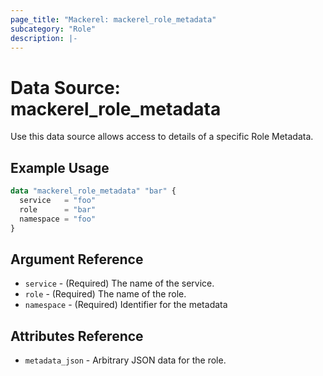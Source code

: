 ```yaml
---
page_title: "Mackerel: mackerel_role_metadata"
subcategory: "Role"
description: |-
---
```


# Data Source: mackerel_role_metadata

Use this data source allows access to details of a specific Role Metadata.  

## Example Usage

```terraform
data "mackerel_role_metadata" "bar" {
  service   = "foo"
  role      = "bar"
  namespace = "foo"
}
```

## Argument Reference

* `service` - (Required) The name of the service.
* `role` - (Required) The name of the role.
* `namespace` - (Required) Identifier for the metadata

## Attributes Reference

* `metadata_json` - Arbitrary JSON data for the role.
